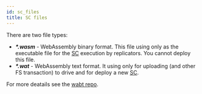 ```yaml
---
id: sc_files
title: SC files
---
```


There are two file types:

- **_\*.wasm_** - WebAssembly binary format. This file using only as the executable file for the [SC](../../built_in_features/supercontract/overview.md) execution by replicators. You cannot deploy this file.
- **_\*.wat_** - WebAssembly text format. It using only for uploading (and other FS transaction) to drive and for deploy a new [SC](../../built_in_features/supercontract/overview.md).

For more deatails see the [wabt repo](https://github.com/WebAssembly/wabt/tree/1.0.13).
